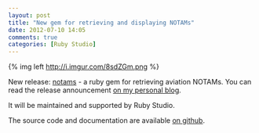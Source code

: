 ```yaml
---
layout: post
title: "New gem for retrieving and displaying NOTAMs"
date: 2012-07-10 14:05
comments: true
categories: [Ruby Studio]
---
```


{% img left http://i.imgur.com/8sdZGm.png %}

New release: [notams](https://rubygems.org/gems/notams) - a ruby gem for retrieving aviation NOTAMs.
You can read the release announcement [on my personal blog](http://svilen.rubystudio.net/blog/2012/07/09/notams-a-ruby-gem-for-retrieving-notams/).

It will be maintained and supported by Ruby Studio.

The source code and documentation are available [on github](https://github.com/tarakanbg/notams).
